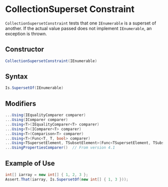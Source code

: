 # CollectionSuperset Constraint

`CollectionSupersetConstraint` tests that one `IEnumerable` is a superset of another. If the actual value passed does
not implement `IEnumerable`, an exception is thrown.

## Constructor

```csharp
CollectionSupersetConstraint(IEnumerable)
```

## Syntax

```csharp
Is.SupersetOf(IEnumerable)
```

## Modifiers

```csharp
...Using(IEqualityComparer comparer)
...Using(IComparer comparer)
...Using<T>(IEqualityComparer<T> comparer)
...Using<T>(IComparer<T> comparer)
...Using<T>(Comparison<T> comparer)
...Using<T>(Func<T, T, bool> comparer)
...Using<TSupersetElement, TSubsetElement>(Func<TSupersetElement, TSubsetElement, bool> comparison)
...UsingPropertiesComparer()  // From version 4.1
```

## Example of Use

```csharp
int[] iarray = new int[] { 1, 2, 3 };
Assert.That(iarray, Is.SupersetOf(new int[] { 1, 3 }));
```
